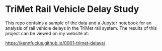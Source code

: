 # TriMet Rail Vehicle Delay Study

This repo contains a sample of the data and a Jupyter notebook for an analysis of rail vehicle delays in the TriMet rail system. The results of this project can be viewed on my website at:

https://kennfucius.github.io/0001-trimet-delays/
